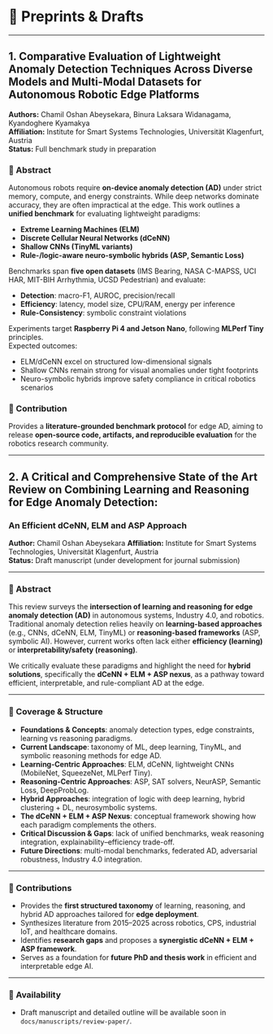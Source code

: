 # 📝 Preprints & Drafts

---

## 1. Comparative Evaluation of Lightweight Anomaly Detection Techniques Across Diverse Models and Multi-Modal Datasets for Autonomous Robotic Edge Platforms  
**Authors:** Chamil Oshan Abeysekara, Binura Laksara Widanagama, Kyandoghere Kyamakya  
**Affiliation:** Institute for Smart Systems Technologies, Universität Klagenfurt, Austria    
**Status:** Full benchmark study in preparation  

### 🔹 Abstract  
Autonomous robots require **on-device anomaly detection (AD)** under strict memory, compute, and energy constraints. While deep networks dominate accuracy, they are often impractical at the edge. This work outlines a **unified benchmark** for evaluating lightweight paradigms:  
- **Extreme Learning Machines (ELM)**  
- **Discrete Cellular Neural Networks (dCeNN)**  
- **Shallow CNNs (TinyML variants)**  
- **Rule-/logic-aware neuro-symbolic hybrids (ASP, Semantic Loss)**  

Benchmarks span **five open datasets** (IMS Bearing, NASA C-MAPSS, UCI HAR, MIT-BIH Arrhythmia, UCSD Pedestrian) and evaluate:  
- **Detection**: macro-F1, AUROC, precision/recall  
- **Efficiency**: latency, model size, CPU/RAM, energy per inference  
- **Rule-Consistency**: symbolic constraint violations  

Experiments target **Raspberry Pi 4 and Jetson Nano**, following **MLPerf Tiny** principles.  
Expected outcomes:  
- ELM/dCeNN excel on structured low-dimensional signals  
- Shallow CNNs remain strong for visual anomalies under tight footprints  
- Neuro-symbolic hybrids improve safety compliance in critical robotics scenarios  

### 🔹 Contribution  
Provides a **literature-grounded benchmark protocol** for edge AD, aiming to release **open-source code, artifacts, and reproducible evaluation** for the robotics research community.  

---


## 2. A Critical and Comprehensive State of the Art Review on Combining Learning and Reasoning for Edge Anomaly Detection:  
### An Efficient dCeNN, ELM and ASP Approach  

**Author:** Chamil Oshan Abeysekara
**Affiliation:** Institute for Smart Systems Technologies, Universität Klagenfurt, Austria  
**Status:** Draft manuscript (under development for journal submission)  

---

### 🔹 Abstract  
This review surveys the **intersection of learning and reasoning for edge anomaly detection (AD)** in autonomous systems, Industry 4.0, and robotics. Traditional anomaly detection relies heavily on **learning-based approaches** (e.g., CNNs, dCeNN, ELM, TinyML) or **reasoning-based frameworks** (ASP, symbolic AI). However, current works often lack either **efficiency (learning)** or **interpretability/safety (reasoning)**.  

We critically evaluate these paradigms and highlight the need for **hybrid solutions**, specifically the **dCeNN + ELM + ASP nexus**, as a pathway toward efficient, interpretable, and rule-compliant AD at the edge.  

---

### 🔹 Coverage & Structure  
- **Foundations & Concepts**: anomaly detection types, edge constraints, learning vs reasoning paradigms.  
- **Current Landscape**: taxonomy of ML, deep learning, TinyML, and symbolic reasoning methods for edge AD.  
- **Learning-Centric Approaches**: ELM, dCeNN, lightweight CNNs (MobileNet, SqueezeNet, MLPerf Tiny).  
- **Reasoning-Centric Approaches**: ASP, SAT solvers, NeurASP, Semantic Loss, DeepProbLog.  
- **Hybrid Approaches**: integration of logic with deep learning, hybrid clustering + DL, neurosymbolic systems.  
- **The dCeNN + ELM + ASP Nexus**: conceptual framework showing how each paradigm complements the others.  
- **Critical Discussion & Gaps**: lack of unified benchmarks, weak reasoning integration, explainability–efficiency trade-off.  
- **Future Directions**: multi-modal benchmarks, federated AD, adversarial robustness, Industry 4.0 integration.  

---

### 🔹 Contributions  
- Provides the **first structured taxonomy** of learning, reasoning, and hybrid AD approaches tailored for **edge deployment**.  
- Synthesizes literature from 2015–2025 across robotics, CPS, industrial IoT, and healthcare domains.  
- Identifies **research gaps** and proposes a **synergistic dCeNN + ELM + ASP framework**.  
- Serves as a foundation for **future PhD and thesis work** in efficient and interpretable edge AI.  

---

### 🔹 Availability  
- Draft manuscript and detailed outline will be available soon in `docs/manuscripts/review-paper/`.   

